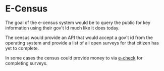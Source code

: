 # E-Census

The goal of the e-census system would be to query the public for key information using their gov't Id much like it does today.

The census would provide an API that would accept a gov't id from the operating system and provide a list of all open surveys for that citizen has yet to complete.

In some cases the census could provide money to via [e-check](/e-check/) for completing surveys.
